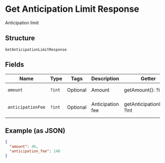 
# Get Anticipation Limit Response

Anticipation limit

## Structure

`GetAnticipationLimitResponse`

## Fields

| Name | Type | Tags | Description | Getter | Setter |
|  --- | --- | --- | --- | --- | --- |
| `amount` | `?int` | Optional | Amount | getAmount(): ?int | setAmount(?int amount): void |
| `anticipationFee` | `?int` | Optional | Anticipation fee | getAnticipationFee(): ?int | setAnticipationFee(?int anticipationFee): void |

## Example (as JSON)

```json
{
  "amount": 46,
  "anticipation_fee": 140
}
```

